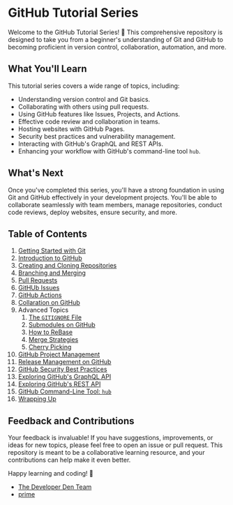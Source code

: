 # GitHub Tutorial Series

Welcome to the GitHub Tutorial Series! 🚀 This comprehensive repository is designed to take you from a beginner's understanding of Git and GitHub to becoming proficient in version control, collaboration, automation, and more.

## What You'll Learn

This tutorial series covers a wide range of topics, including:

- Understanding version control and Git basics.
- Collaborating with others using pull requests.
- Using GitHub features like Issues, Projects, and Actions.
- Effective code review and collaboration in teams.
- Hosting websites with GitHub Pages.
- Security best practices and vulnerability management.
- Interacting with GitHub's GraphQL and REST APIs.
- Enhancing your workflow with GitHub's command-line tool `hub`.

## What's Next

Once you've completed this series, you'll have a strong foundation in using Git and GitHub effectively in your development projects. You'll be able to collaborate seamlessly with team members, manage repositories, conduct code reviews, deploy websites, ensure security, and more.

## Table of Contents

1. [Getting Started with Git](01-getting-started.md)
2. [Introduction to GitHub](02-introduction-to-github.md)
3. [Creating and Cloning Repositories](03-creating-and-cloning.md)
4. [Branching and Merging](04-branching-and-merging.md)
5. [Pull Requests](05-pull-requests.md)
6. [GitHUb Issues](06-issues.md)
7. [GitHub Actions](07-actions.md)
8. [Collaration on GitHub](08-collaboration.md)
9. Advanced Topics
    1. [The `GITIGNORE` File](09-advanced-topics/01-gitignore.md)
    2. [Submodules on GitHub](09-advanced-topics/02-submodules.md)
    3. [How to ReBase](09-advanced-topics/03-rebase.md)
    4. [Merge Strategies](09-advanced-topics/04-merge-strategies.md)
    5. [Cherry Picking](09-advanced-topics/05-cherry-pick.md)
12. [GitHub Project Management](12-project-management.md)
13. [Release Management on GitHub](13-release-management.md)
14. [GitHub Security Best Practices](14-github-security.md)
15. [Exploring GitHub's GraphQL API](15-graphql-api.md)
16. [Exploring GitHub's REST API](16-rest-api.md)
17. [GitHub Command-Line Tool: `hub`](17-github-hub.md)
18. [Wrapping Up](finishing-off.md)

## Feedback and Contributions

Your feedback is invaluable! If you have suggestions, improvements, or ideas for new topics, please feel free to open an issue or pull request. This repository is meant to be a collaborative learning resource, and your contributions can help make it even better.

Happy learning and coding! 🎉

- [The Developer Den Team](https://github.com/TheDeveloperDen/)
- [prime](https://github.com/PrimeTDMomega)
